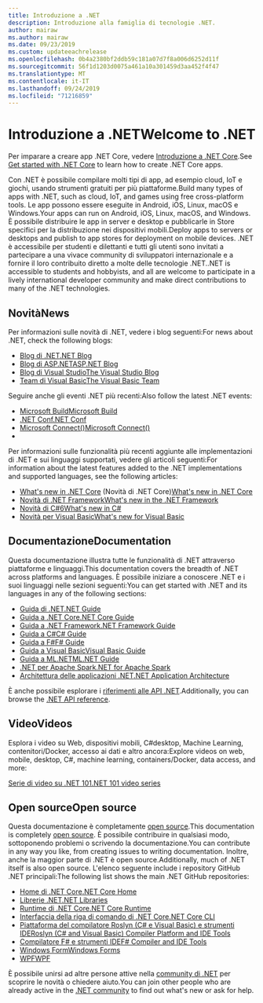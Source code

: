```yaml
---
title: Introduzione a .NET
description: Introduzione alla famiglia di tecnologie .NET.
author: mairaw
ms.author: mairaw
ms.date: 09/23/2019
ms.custom: updateeachrelease
ms.openlocfilehash: 0b4a2380bf2ddb59c181a07d7f8a006d6252d11f
ms.sourcegitcommit: 56f1d1203d0075a461a10a301459d3aa452f4f47
ms.translationtype: MT
ms.contentlocale: it-IT
ms.lasthandoff: 09/24/2019
ms.locfileid: "71216859"
---
```

# <a name="welcome-to-net"></a><span data-ttu-id="55ea7-103">Introduzione a .NET</span><span class="sxs-lookup"><span data-stu-id="55ea7-103">Welcome to .NET</span></span>

<span data-ttu-id="55ea7-104">Per imparare a creare app .NET Core, vedere [Introduzione a .NET Core](core/get-started.md).</span><span class="sxs-lookup"><span data-stu-id="55ea7-104">See [Get started with .NET Core](core/get-started.md) to learn how to create .NET Core apps.</span></span>

<span data-ttu-id="55ea7-105">Con .NET è possibile compilare molti tipi di app, ad esempio cloud, IoT e giochi, usando strumenti gratuiti per più piattaforme.</span><span class="sxs-lookup"><span data-stu-id="55ea7-105">Build many types of apps with .NET, such as cloud, IoT, and games using free cross-platform tools.</span></span> <span data-ttu-id="55ea7-106">Le app possono essere eseguite in Android, iOS, Linux, macOS e Windows.</span><span class="sxs-lookup"><span data-stu-id="55ea7-106">Your apps can run on Android, iOS, Linux, macOS, and Windows.</span></span> <span data-ttu-id="55ea7-107">È possibile distribuire le app in server e desktop e pubblicarle in Store specifici per la distribuzione nei dispositivi mobili.</span><span class="sxs-lookup"><span data-stu-id="55ea7-107">Deploy apps to servers or desktops and publish to app stores for deployment on mobile devices.</span></span> <span data-ttu-id="55ea7-108">.NET è accessibile per studenti e dilettanti e tutti gli utenti sono invitati a partecipare a una vivace community di sviluppatori internazionale e a fornire il loro contribuito diretto a molte delle tecnologie .NET.</span><span class="sxs-lookup"><span data-stu-id="55ea7-108">.NET is accessible to students and hobbyists, and all are welcome to participate in a lively international developer community and make direct contributions to many of the .NET technologies.</span></span>

## <a name="news"></a><span data-ttu-id="55ea7-109">Novità</span><span class="sxs-lookup"><span data-stu-id="55ea7-109">News</span></span>

<span data-ttu-id="55ea7-110">Per informazioni sulle novità di .NET, vedere i blog seguenti:</span><span class="sxs-lookup"><span data-stu-id="55ea7-110">For news about .NET, check the following blogs:</span></span>

- [<span data-ttu-id="55ea7-111">Blog di .NET</span><span class="sxs-lookup"><span data-stu-id="55ea7-111">.NET Blog</span></span>](https://devblogs.microsoft.com/dotnet/)
- [<span data-ttu-id="55ea7-112">Blog di ASP.NET</span><span class="sxs-lookup"><span data-stu-id="55ea7-112">ASP.NET Blog</span></span>](https://devblogs.microsoft.com/aspnet/)
- [<span data-ttu-id="55ea7-113">Blog di Visual Studio</span><span class="sxs-lookup"><span data-stu-id="55ea7-113">The Visual Studio Blog</span></span>](https://devblogs.microsoft.com/visualstudio/)
- [<span data-ttu-id="55ea7-114">Team di Visual Basic</span><span class="sxs-lookup"><span data-stu-id="55ea7-114">The Visual Basic Team</span></span>](https://devblogs.microsoft.com/vbteam/)

<span data-ttu-id="55ea7-115">Seguire anche gli eventi .NET più recenti:</span><span class="sxs-lookup"><span data-stu-id="55ea7-115">Also follow the latest .NET events:</span></span>

- [<span data-ttu-id="55ea7-116">Microsoft Build</span><span class="sxs-lookup"><span data-stu-id="55ea7-116">Microsoft Build</span></span>](https://www.microsoft.com/build)
- [<span data-ttu-id="55ea7-117">.NET Conf</span><span class="sxs-lookup"><span data-stu-id="55ea7-117">.NET Conf</span></span>](https://www.dotnetconf.net/)
- [<span data-ttu-id="55ea7-118">Microsoft Connect()</span><span class="sxs-lookup"><span data-stu-id="55ea7-118">Microsoft Connect()</span></span>](https://www.microsoft.com/connectevent)
- 
<span data-ttu-id="55ea7-119">Per informazioni sulle funzionalità più recenti aggiunte alle implementazioni di .NET e sui linguaggi supportati, vedere gli articoli seguenti:</span><span class="sxs-lookup"><span data-stu-id="55ea7-119">For information about the latest features added to the .NET implementations and supported languages, see the following articles:</span></span>

- <span data-ttu-id="55ea7-120">[What's new in .NET Core](core/whats-new/index.md) (Novità di .NET Core)</span><span class="sxs-lookup"><span data-stu-id="55ea7-120">[What's new in .NET Core](core/whats-new/index.md)</span></span>
- [<span data-ttu-id="55ea7-121">Novità di .NET Framework</span><span class="sxs-lookup"><span data-stu-id="55ea7-121">What's new in the .NET Framework</span></span>](framework/whats-new/index.md)
- [<span data-ttu-id="55ea7-122">Novità di C#6</span><span class="sxs-lookup"><span data-stu-id="55ea7-122">What's new in C#</span></span>](csharp/whats-new/index.md)
- [<span data-ttu-id="55ea7-123">Novità per Visual Basic</span><span class="sxs-lookup"><span data-stu-id="55ea7-123">What's new for Visual Basic</span></span>](visual-basic/getting-started/whats-new.md)

## <a name="documentation"></a><span data-ttu-id="55ea7-124">Documentazione</span><span class="sxs-lookup"><span data-stu-id="55ea7-124">Documentation</span></span>

<span data-ttu-id="55ea7-125">Questa documentazione illustra tutte le funzionalità di .NET attraverso piattaforme e linguaggi.</span><span class="sxs-lookup"><span data-stu-id="55ea7-125">This documentation covers the breadth of .NET across platforms and languages.</span></span> <span data-ttu-id="55ea7-126">È possibile iniziare a conoscere .NET e i suoi linguaggi nelle sezioni seguenti:</span><span class="sxs-lookup"><span data-stu-id="55ea7-126">You can get started with .NET and its languages in any of the following sections:</span></span>

- [<span data-ttu-id="55ea7-127">Guida di .NET</span><span class="sxs-lookup"><span data-stu-id="55ea7-127">.NET Guide</span></span>](standard/index.md)
- [<span data-ttu-id="55ea7-128">Guida a .NET Core</span><span class="sxs-lookup"><span data-stu-id="55ea7-128">.NET Core Guide</span></span>](core/index.md)
- [<span data-ttu-id="55ea7-129">Guida a .NET Framework</span><span class="sxs-lookup"><span data-stu-id="55ea7-129">.NET Framework Guide</span></span>](framework/index.md)
- [<span data-ttu-id="55ea7-130">Guida a C#</span><span class="sxs-lookup"><span data-stu-id="55ea7-130">C# Guide</span></span>](csharp/index.md)
- [<span data-ttu-id="55ea7-131">Guida a F#</span><span class="sxs-lookup"><span data-stu-id="55ea7-131">F# Guide</span></span>](fsharp/index.md)
- [<span data-ttu-id="55ea7-132">Guida a Visual Basic</span><span class="sxs-lookup"><span data-stu-id="55ea7-132">Visual Basic Guide</span></span>](visual-basic/index.md)
- [<span data-ttu-id="55ea7-133">Guida a ML.NET</span><span class="sxs-lookup"><span data-stu-id="55ea7-133">ML.NET Guide</span></span>](machine-learning/index.yml)
- [<span data-ttu-id="55ea7-134">.NET per Apache Spark</span><span class="sxs-lookup"><span data-stu-id="55ea7-134">.NET for Apache Spark</span></span>](spark/index.yml)
- [<span data-ttu-id="55ea7-135">Architettura delle applicazioni .NET</span><span class="sxs-lookup"><span data-stu-id="55ea7-135">.NET Application Architecture</span></span>](architecture/index.yml)

<span data-ttu-id="55ea7-136">È anche possibile esplorare i [riferimenti alle API .NET](/dotnet/api).</span><span class="sxs-lookup"><span data-stu-id="55ea7-136">Additionally, you can browse the [.NET API reference](/dotnet/api).</span></span>

## <a name="videos"></a><span data-ttu-id="55ea7-137">Video</span><span class="sxs-lookup"><span data-stu-id="55ea7-137">Videos</span></span>

<span data-ttu-id="55ea7-138">Esplora i video su Web, dispositivi mobili, C#desktop, Machine Learning, contenitori/Docker, accesso ai dati e altro ancora:</span><span class="sxs-lookup"><span data-stu-id="55ea7-138">Explore videos on web, mobile, desktop, C#, machine learning, containers/Docker, data access, and more:</span></span>

[<span data-ttu-id="55ea7-139">Serie di video su .NET 101</span><span class="sxs-lookup"><span data-stu-id="55ea7-139">.NET 101 video series</span></span>](https://dotnet.microsoft.com/learn/videos)

## <a name="open-source"></a><span data-ttu-id="55ea7-140">Open source</span><span class="sxs-lookup"><span data-stu-id="55ea7-140">Open source</span></span>

<span data-ttu-id="55ea7-141">Questa documentazione è completamente [open source](https://github.com/dotnet/docs).</span><span class="sxs-lookup"><span data-stu-id="55ea7-141">This documentation is completely [open source](https://github.com/dotnet/docs).</span></span> <span data-ttu-id="55ea7-142">È possibile contribuire in qualsiasi modo, sottoponendo problemi o scrivendo la documentazione.</span><span class="sxs-lookup"><span data-stu-id="55ea7-142">You can contribute in any way you like, from creating issues to writing documentation.</span></span> <span data-ttu-id="55ea7-143">Inoltre, anche la maggior parte di .NET è open source.</span><span class="sxs-lookup"><span data-stu-id="55ea7-143">Additionally, much of .NET itself is also open source.</span></span> <span data-ttu-id="55ea7-144">L'elenco seguente include i repository GitHub .NET principali:</span><span class="sxs-lookup"><span data-stu-id="55ea7-144">The following list shows the main .NET GitHub repositories:</span></span>

- [<span data-ttu-id="55ea7-145">Home di .NET Core</span><span class="sxs-lookup"><span data-stu-id="55ea7-145">.NET Core Home</span></span>](https://github.com/dotnet/core)
- [<span data-ttu-id="55ea7-146">Librerie .NET</span><span class="sxs-lookup"><span data-stu-id="55ea7-146">.NET Libraries</span></span>](https://github.com/dotnet/corefx)
- [<span data-ttu-id="55ea7-147">Runtime di .NET Core</span><span class="sxs-lookup"><span data-stu-id="55ea7-147">.NET Core Runtime</span></span>](https://github.com/dotnet/coreclr)
- [<span data-ttu-id="55ea7-148">Interfaccia della riga di comando di .NET Core</span><span class="sxs-lookup"><span data-stu-id="55ea7-148">.NET Core CLI</span></span>](https://github.com/dotnet/cli)
- [<span data-ttu-id="55ea7-149">Piattaforma del compilatore Roslyn (C# e Visual Basic) e strumenti IDE</span><span class="sxs-lookup"><span data-stu-id="55ea7-149">Roslyn (C# and Visual Basic) Compiler Platform and IDE Tools</span></span>](https://github.com/dotnet/roslyn)
- [<span data-ttu-id="55ea7-150">Compilatore F# e strumenti IDE</span><span class="sxs-lookup"><span data-stu-id="55ea7-150">F# Compiler and IDE Tools</span></span>](https://github.com/microsoft/visualfsharp)
- [<span data-ttu-id="55ea7-151">Windows Form</span><span class="sxs-lookup"><span data-stu-id="55ea7-151">Windows Forms</span></span>](https://github.com/dotnet/winforms)
- [<span data-ttu-id="55ea7-152">WPF</span><span class="sxs-lookup"><span data-stu-id="55ea7-152">WPF</span></span>](https://github.com/dotnet/wpf)

<span data-ttu-id="55ea7-153">È possibile unirsi ad altre persone attive nella [community di .NET](https://dotnet.microsoft.com/platform/community) per scoprire le novità o chiedere aiuto.</span><span class="sxs-lookup"><span data-stu-id="55ea7-153">You can join other people who are already active in the [.NET community](https://dotnet.microsoft.com/platform/community) to find out what's new or ask for help.</span></span>
